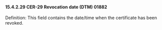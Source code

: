 #### 15.4.2.29 CER-29 Revocation date (DTM) 01882

Definition: This field contains the date/time when the certificate has been revoked.
